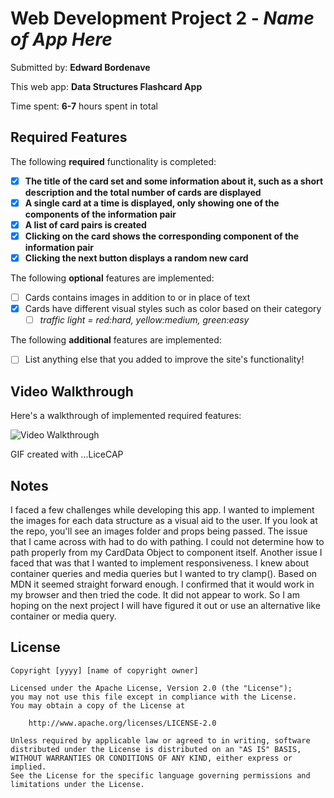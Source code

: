 # Web Development Project 2 - *Name of App Here*

Submitted by: **Edward Bordenave**

This web app: **Data Structures Flashcard App**

Time spent: **6-7** hours spent in total

## Required Features

The following **required** functionality is completed:

- [x] **The title of the card set and some information about it, such as a short description and the total number of cards are displayed**
- [x] **A single card at a time is displayed, only showing one of the components of the information pair**
- [x] **A list of card pairs is created**
- [x] **Clicking on the card shows the corresponding component of the information pair**
- [x] **Clicking the next button displays a random new card**

The following **optional** features are implemented:

- [ ] Cards contains images in addition to or in place of text
- [x] Cards have different visual styles such as color based on their category
    - [ ] *traffic light = red:hard, yellow:medium, green:easy*

The following **additional** features are implemented:

* [ ] List anything else that you added to improve the site's functionality!

## Video Walkthrough

Here's a walkthrough of implemented required features:

<img src='https://imgur.com/a/d84zuuc' title='Video Walkthrough' width='' alt='Video Walkthrough' />

<!-- Replace this with whatever GIF tool you used! -->
GIF created with ...LiceCAP
<!-- Recommended tools:
[Kap](https://getkap.co/) for macOS
[ScreenToGif](https://www.screentogif.com/) for Windows
[peek](https://github.com/phw/peek) for Linux. -->

## Notes

I faced a few challenges while developing this app. I wanted to implement the images for each data structure as a visual aid to the user. If you look at the repo, you'll see an images folder and props being passed. The issue that I came across with had to do with pathing. I could not determine how to path properly from my CardData Object to component itself.
Another issue I faced that was that I wanted to implement responsiveness. I knew about container queries and media queries but I wanted to try clamp(). Based on MDN it seemed straight forward enough. I confirmed that it would work in my browser and then tried the code. It did not appear to work. So I am hoping on the next project I will have figured it out or use an alternative like container or media query.

## License

    Copyright [yyyy] [name of copyright owner]

    Licensed under the Apache License, Version 2.0 (the "License");
    you may not use this file except in compliance with the License.
    You may obtain a copy of the License at

        http://www.apache.org/licenses/LICENSE-2.0

    Unless required by applicable law or agreed to in writing, software
    distributed under the License is distributed on an "AS IS" BASIS,
    WITHOUT WARRANTIES OR CONDITIONS OF ANY KIND, either express or implied.
    See the License for the specific language governing permissions and
    limitations under the License.

